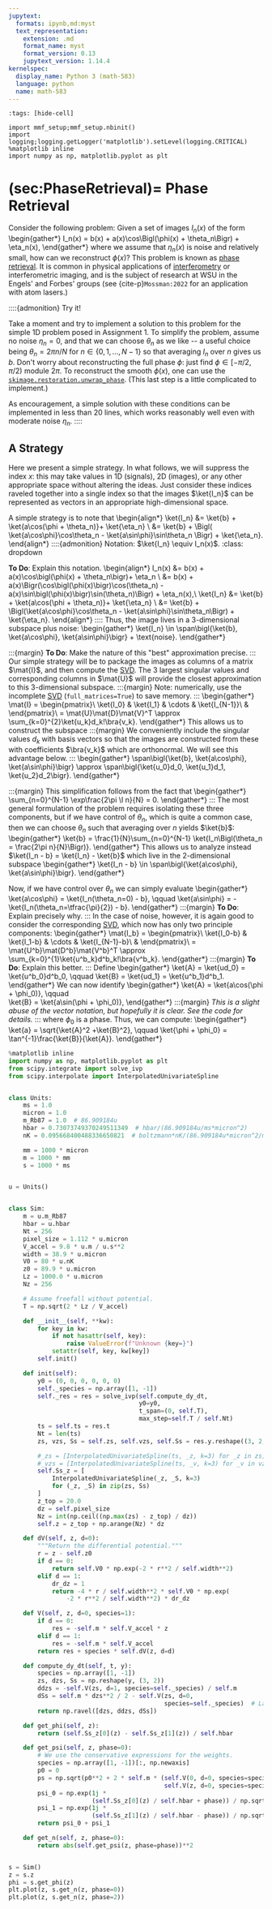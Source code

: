 ```yaml
---
jupytext:
  formats: ipynb,md:myst
  text_representation:
    extension: .md
    format_name: myst
    format_version: 0.13
    jupytext_version: 1.14.4
kernelspec:
  display_name: Python 3 (math-583)
  language: python
  name: math-583
---
```


```{code-cell}
:tags: [hide-cell]

import mmf_setup;mmf_setup.nbinit()
import logging;logging.getLogger('matplotlib').setLevel(logging.CRITICAL)
%matplotlib inline
import numpy as np, matplotlib.pyplot as plt
```

(sec:PhaseRetrieval)=
Phase Retrieval
===============

Consider the following problem: Given a set of images $I_n(x)$ of the form
\begin{gather*}
  I_n(x) = b(x) + a(x)\cos\Bigl(\phi(x) + \theta_n\Bigr) + \eta_n(x),
\end{gather*}
where we assume that $\eta_n(x)$ is noise and relatively small, how can we reconstruct
$\phi(x)$?
This problem is known as [phase retrieval][].  It is common in physical applications of
[interferometry][] or interferometric imaging, and is the subject of research at WSU in
the Engels' and Forbes' groups (see {cite-p}`Mossman:2022` for an application with atom lasers.)

::::{admonition} Try it!

Take a moment and try to implement a solution to this problem for the simple 1D problem
posed in Assignment 1.  To simplify the problem, assume no noise $\eta_n = 0$, and that
we can choose $\theta_n$ as we like -- a useful choice being $\theta_n = 2\pi n/N$ for
$n \in \{0, 1, \dots, N-1\}$ so that averaging $I_n$ over $n$ gives us $b$.  Don't worry
about reconstructing the full phase $\phi$: just find $\phi \in [-\pi/2, \pi/2)$ module
$2\pi$.  To reconstruct the smooth $\phi(x)$, one can use the
[`skimage.restoration.unwrap_phase`](https://scikit-image.org/docs/dev/api/skimage.restoration.html#skimage.restoration.unwrap_phase).
(This last step is a little complicated to implement.)

As encouragement, a simple solution with these conditions can be implemented in less
than 20 lines, which works reasonably well even with moderate noise $\eta_n$.
::::

## A Strategy

Here we present a simple strategy.  In what follows, we will suppress the index $x$:
this may take values in 1D (signals), 2D (images), or any other appropriate space
without altering the ideas.  Just consider these indices raveled together into a single
index so that the images $\ket{I_n}$ can be represented as vectors in an appropriate
high-dimensional space.

A simple strategy is to note that
\begin{align*}
  \ket{I_n} &= \ket{b} + \ket{a\cos(\phi + \theta_n)}+ \ket{\eta_n} \\
            &= \ket{b} + \Bigl(
               \ket{a\cos\phi}\cos\theta_n - \ket{a\sin\phi}\sin\theta_n
           \Bigr) + \ket{\eta_n}.
\end{align*}
::::{admonition} Notation: $\ket{I_n} \equiv I_n(x)$.
:class: dropdown

**To Do**: Explain this notation.
\begin{align*}
  I_n(x) &= b(x) + a(x)\cos\bigl(\phi(x) + \theta_n\bigr)+ \eta_n \\
         &= b(x) + a(x)\Bigr(\cos\bigl(\phi(x)\bigr)\cos(\theta_n) - a(x)\sin\bigl(\phi(x)\bigr)\sin(\theta_n)\Bigr) + \eta_n(x),\\
  \ket{I_n} &= \ket{b} + \ket{a\cos(\phi + \theta_n)}+ \ket{\eta_n} \\
           &= \ket{b} + \Bigl(\ket{a\cos\phi}\cos\theta_n - \ket{a\sin\phi}\sin\theta_n\Bigr) + \ket{\eta_n}.
\end{align*}
::::
Thus, the image lives in a 3-dimensional subspace plus noise:
\begin{gather*}
  \ket{I_n} \in \span\bigl\{\ket{b}, \ket{a\cos\phi}, \ket{a\sin\phi}\bigr\} + \text{noise}.
\end{gather*}

:::{margin}
**To Do**: Make the nature of this "best" approximation precise.
:::
Our simple strategy will be to package the images as columns of a matrix $\mat{I}$, and
then compute the [SVD][].  The 3 largest singular values and corresponding columns in
$\mat{U}$ will provide the closest approximation to this 3-dimensional subspace.
:::{margin}
Note: numerically, use the incomplete [SVD][] (`full_matrices=True`) to save memory.
:::
\begin{gather*}
  \mat{I} = \begin{pmatrix}\\
    \ket{I_0} & \ket{I_1} & \cdots & \ket{I_{N-1}}\\
    &
  \end{pmatrix}\\
  = \mat{U}\mat{D}\mat{V}^T \approx \sum_{k=0}^{2}\ket{u_k}d_k\!\bra{v_k}.
\end{gather*}
This allows us to construct the subspace
:::{margin}
We conveniently include the singular values $d_k$ with basis vectors so that the images
are constructed from these with coefficients $\bra{v_k}$ which are orthonormal.  We will
see this advantage below.
:::
\begin{gather*}
  \span\bigl\{\ket{b}, \ket{a\cos\phi}, \ket{a\sin\phi}\bigr\} \approx
  \span\bigl\{\ket{u_0}d_0, \ket{u_1}d_1, \ket{u_2}d_2\bigr\}.
\end{gather*}

:::{margin}
This simplification follows from the fact that
\begin{gather*}
  \sum_{n=0}^{N-1} \exp\frac{2\pi \I n}{N}
  = 0.
\end{gather*}
:::
The most general formulation of the problem requires isolating these three components,
but if we have control of $\theta_n$, which is quite a common case, then we can choose
$\theta_n$ such that averaging over $n$ yields $\ket{b}$:
\begin{gather*}
  \ket{b} = \frac{1}{N}\sum_{n=0}^{N-1} \ket{I_n\Bigl(\theta_n = \frac{2\pi n}{N}\Bigr)}.
\end{gather*}
This allows us to analyze instead $\ket{I_n - b} = \ket{I_n} - \ket{b}$ which live in
the 2-dimensional subspace
\begin{gather*}
  \ket{I_n - b} \in \span\bigl\{\ket{a\cos\phi}, \ket{a\sin\phi}\bigr\}.
\end{gather*}

Now, if we have control over $\theta_n$ we can simply evaluate
\begin{gather*}
  \ket{a\cos\phi} = \ket{I_n(\theta_n=0) - b}, \qquad
  \ket{a\sin\phi} = -\ket{I_n(\theta_n=\tfrac{\pi}{2}) - b}.
\end{gather*}
:::{margin}
**To Do**: Explain precisely why.
:::
In the case of noise, however, it is again good to consider the corresponding [SVD][],
which now has only two principle components:
\begin{gather*}
  \mat{I_b} = \begin{pmatrix}\\
    \ket{I_0-b} & \ket{I_1-b} & \cdots & \ket{I_{N-1}-b}\\
    &
  \end{pmatrix}\\
  = \mat{U^b}\mat{D^b}\mat{V^b}^T \approx \sum_{k=0}^{1}\ket{u^b_k}d^b_k\!\bra{v^b_k}.
\end{gather*}
:::{margin}
**To Do**: Explain this better.
:::
Define
\begin{gather*}
  \ket{A} = \ket{ud_0} = \ket{u^b_0}d^b_0, \qquad
  \ket{B} = \ket{ud_1} = \ket{u^b_1}d^b_1.
\end{gather*}
We can now identify
\begin{gather*}
  \ket{A} = \ket{a\cos(\phi + \phi_0)}, \qquad  
  \ket{B} = \ket{a\sin(\phi + \phi_0)},
\end{gather*}
:::{margin}
*This is a slight abuse of the vector notation, but hopefully it is clear.  See the code
for details.*
:::
where $\phi_0$ is a phase.  Thus, we can compute:
\begin{gather*}
  \ket{a} = \sqrt{\ket{A}^2 +\ket{B}^2}, \qquad
  \ket{\phi + \phi_0} = \tan^{-1}\frac{\ket{B}}{\ket{A}}.
\end{gather*}

[phase retrieval]: <https://en.wikipedia.org/wiki/Phase_retrieval>
[interferometry]: <https://en.wikipedia.org/wiki/Interferometry>
[SVD]: <https://en.wikipedia.org/wiki/Singular_value_decomposition>


```python
%matplotlib inline
import numpy as np, matplotlib.pyplot as plt
from scipy.integrate import solve_ivp
from scipy.interpolate import InterpolatedUnivariateSpline


class Units:
    ms = 1.0
    micron = 1.0
    m_Rb87 = 1.0  # 86.909184u
    hbar = 0.73073749370249511349  # hbar/(86.909184u/ms*micron^2)
    nK = 0.095668400488336650821  # boltzmann*nK/(86.909184u*micron^2/ms^2)

    mm = 1000 * micron
    m = 1000 * mm
    s = 1000 * ms


u = Units()


class Sim:
    m = u.m_Rb87
    hbar = u.hbar
    Nt = 256
    pixel_size = 1.112 * u.micron
    V_accel = 9.8 * u.m / u.s**2
    width = 38.9 * u.micron
    V0 = 80 * u.nK
    z0 = 89.9 * u.micron
    Lz = 1000.0 * u.micron
    Nz = 256

    # Assume freefall without potential.
    T = np.sqrt(2 * Lz / V_accel)

    def __init__(self, **kw):
        for key in kw:
            if not hasattr(self, key):
                raise ValueError(f"Unknown {key=}")
            setattr(self, key, kw[key])
        self.init()

    def init(self):
        y0 = (0, 0, 0, 0, 0, 0)
        self._species = np.array([1, -1])
        self._res = res = solve_ivp(self.compute_dy_dt,
                                    y0=y0,
                                    t_span=(0, self.T),
                                    max_step=self.T / self.Nt)
        ts = self.ts = res.t
        Nt = len(ts)
        zs, vzs, Ss = self.zs, self.vzs, self.Ss = res.y.reshape((3, 2, Nt))

        #_zs = [InterpolatedUnivariateSpline(ts, _z, k=3) for _z in zs]
        #_vzs = [InterpolatedUnivariateSpline(ts, _v, k=3) for _v in vzs]
        self.Ss_z = [
            InterpolatedUnivariateSpline(_z, _S, k=3)
            for (_z, _S) in zip(zs, Ss)
        ]
        z_top = 20.0
        dz = self.pixel_size
        Nz = int(np.ceil((np.max(zs) - z_top) / dz))
        self.z = z_top + np.arange(Nz) * dz

    def dV(self, z, d=0):
        """Return the differential potential."""
        r = z - self.z0
        if d == 0:
            return self.V0 * np.exp(-2 * r**2 / self.width**2)
        elif d == 1:
            dr_dz = 1
            return -4 * r / self.width**2 * self.V0 * np.exp(
                -2 * r**2 / self.width**2) * dr_dz

    def V(self, z, d=0, species=1):
        if d == 0:
            res = -self.m * self.V_accel * z
        elif d == 1:
            res = -self.m * self.V_accel
        return res + species * self.dV(z, d=d)

    def compute_dy_dt(self, t, y):
        species = np.array([1, -1])
        zs, dzs, Ss = np.reshape(y, (3, 2))
        ddzs = -self.V(zs, d=1, species=self._species) / self.m
        dSs = self.m * dzs**2 / 2 - self.V(zs, d=0,
                                           species=self._species)  # Lagrangian
        return np.ravel([dzs, ddzs, dSs])

    def get_phi(self, z):
        return (self.Ss_z[0](z) - self.Ss_z[1](z)) / self.hbar

    def get_psi(self, z, phase=0):
        # We use the conservative expressions for the weights.
        species = np.array([1, -1])[:, np.newaxis]
        p0 = 0
        ps = np.sqrt(p0**2 + 2 * self.m * (self.V(0, d=0, species=species) -
                                           self.V(z, d=0, species=species)))
        psi_0 = np.exp(1j *
                       (self.Ss_z[0](z) / self.hbar + phase)) / np.sqrt(ps[0])
        psi_1 = np.exp(1j *
                       (self.Ss_z[1](z) / self.hbar - phase)) / np.sqrt(ps[1])
        return psi_0 + psi_1

    def get_n(self, z, phase=0):
        return abs(self.get_psi(z, phase=phase))**2


s = Sim()
z = s.z
phi = s.get_phi(z)
plt.plot(z, s.get_n(z, phase=0))
plt.plot(z, s.get_n(z, phase=2))
```

